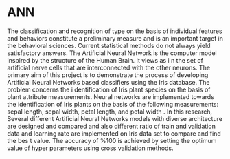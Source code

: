 # ANN
The classification and recognition of type on the basis of individual features and
behaviors constitute a
preliminary measure and is an important target in the
behavioral sciences. Current statistical methods do not always yield satisfactory
answers. The Artificial Neural Network is the computer model inspired by the
structure of the Human Brain. It views as i
n the set of artificial nerve cells that are
interconnected with the other neurons. The primary aim of this project is to
demonstrate the process of developing Artificial Neural Networks based classifiers
using the Iris database. The problem concerns the i
dentification of Iris plant
species on the basis of plant attribute measurements. Neural networks are
implemented towards the identification of Iris plants on the basis of the following
measurements: sepal length, sepal width, petal length, and petal width
. In this
research, Several
different Artificial Neural Networks
models
with diverse
architecture
are designed and compared
and
also different ratio of train and
validation data and learning rate are implemented on Iris data set to compare and
find the bes
t value.
The accuracy of %100 is achieved by setting the optimum
value of hyper
parameters using cross validation methods.
